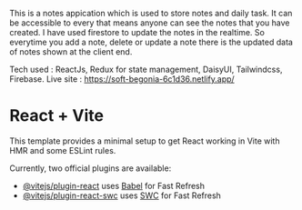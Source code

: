 
This is a notes appication which is used to store notes and daily task. It can be accessible to every that means anyone can see the notes that you have created. I have used firestore to update the notes in the realtime. So everytime you add a note, delete or update a note there is the updated data of notes shown at the client end.

Tech used : ReactJs, Redux for state management, DaisyUI, Tailwindcss, Firebase.
Live site : https://soft-begonia-6c1d36.netlify.app/

# React + Vite

This template provides a minimal setup to get React working in Vite with HMR and some ESLint rules.

Currently, two official plugins are available:

- [@vitejs/plugin-react](https://github.com/vitejs/vite-plugin-react/blob/main/packages/plugin-react/README.md) uses [Babel](https://babeljs.io/) for Fast Refresh
- [@vitejs/plugin-react-swc](https://github.com/vitejs/vite-plugin-react-swc) uses [SWC](https://swc.rs/) for Fast Refresh
